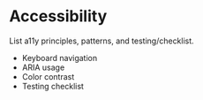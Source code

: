 # Accessibility

List a11y principles, patterns, and testing/checklist.

- Keyboard navigation
- ARIA usage
- Color contrast
- Testing checklist
